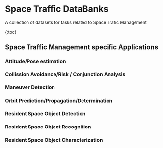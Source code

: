 # Space Traffic DataBanks
A collection of datasets for tasks related to Space Trafic Management

{:toc}

## Space Traffic Management specific Applications

<!---
### Active Debris Removal / On-Orbit Servicing

### Astrometric Reduction

### Atmospheric /Thermospheric Density (for drag)
-->

### Attitude/Pose estimation

<!---
### Cataloguing of Resident Space Objects
-->

### Collission Avoidance/Risk / Conjunction Analysis 

<!---
### Fragmentation / Fragment Segmentation

### Laser Ranging
-->

### Maneuver Detection

### Orbit Prediction/Propagation/Determination 

<!---
### Reentry Analysis
-->

### Resident Space Object Detection

### Resident Space Object Recognition

### Resident Space Object Characterization

<!---
### Space Weather Forecasting
-->
